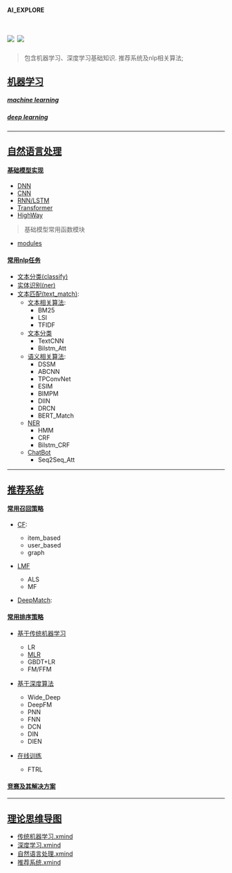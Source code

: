 **AI_EXPLORE**

![](https://readthedocs.org/projects/pygorithm/badge/?version=latest) ![](https://img.shields.io/badge/python%20-%203.7-brightgreen.svg)
========
> 包含机器学习、深度学习基础知识. 推荐系统及nlp相关算法;

## [机器学习](https://github.com/Fisher87/ai_explore/tree/master/ml_explore)

##### [machine learning](https://github.com/Fisher87/ai_explore/tree/master/ml_explore/machineLearning)

##### [deep learning](https://github.com/Fisher87/ai_explore/tree/master/ml_explore/deepLearning)

---

## [自然语言处理](https://github.com/Fisher87/ai_explore/tree/master/nlp_explore)
#### [基础模型实现](https://github.com/Fisher87/ai_explore/tree/master/nlp_explore/basic_model)
+ [DNN](https://github.com/Fisher87/ai_explore/tree/master/nlp_explore/basic_model/dnn.py)
+ [CNN](https://github.com/Fisher87/ai_explore/tree/master/nlp_explore/basic_model/cnn.py)
+ [RNN/LSTM](https://github.com/Fisher87/ai_explore/tree/master/nlp_explore/basic_model/rnn.py)
+ [Transformer](https://github.com/Fisher87/ai_explore/tree/master/nlp_explore/basic_model/transformer.py)
+ [HighWay](https://github.com/Fisher87/ai_explore/tree/master/nlp_explore/basic_model/highway.py)
> 基础模型常用函数模块
+ [modules](https://github.com/Fisher87/ai_explore/tree/master/nlp_explore/basic_model/modules.py)

#### [常用nlp任务](https://github.com/Fisher87/ai_explore/tree/master/nlp_explore/task)
+ [文本分类(classify)](https://github.com/Fisher87/ai_explore/tree/master/nlp_explore/task/classify)
+ [实体识别(ner)](http://github.com/Fisher87/ai_explore/tree/master/nlp_explore/task/ner)
+ [文本匹配(text_match)](http://github.com/Fisher87/ai_explore/tree/master/nlp_explore/task/text_match):
  + [文本相关算法](http://github.com/Fisher87/ai_explore/tree/master/nlp_explore/task/text_match/lexical):
    + BM25
    + LSI
    + TFIDF
  + [文本分类](https://github.com/Fisher87/ai_explore/tree/master/nlp_explore/task/classify)
    + TextCNN
    + Bilstm_Att
  + [语义相关算法](https://github.com/Fisher87/ai_explore/tree/master/nlp_explore/task/text_match/semantic):
    + DSSM
    + ABCNN
    + TPConvNet
    + ESIM
    + BIMPM
    + DIIN
    + DRCN
    + BERT_Match
  + [NER](https://github.com/Fisher87/ai_explore/tree/master/nlp_explore/task/ner)
    + HMM
    + CRF
    + Bilstm_CRF
  + [ChatBot](https://github.com/Fisher87/ai_explore/tree/master/nlp_explore/task/chatbot)
    + Seq2Seq_Att

---

## [推荐系统](https://github.com/Fisher87/ai_explore/tree/master/recommend_explore)
#### [常用召回策略](https://github.com/Fisher87/ai_explore/tree/master/recommend_explore/recall)
+ [CF](https://github.com/Fisher87/ai_explore/tree/master/recommend_explore/recall/CF):
  + item_based
  + user_based
  + graph

+ [LMF](https://github.com/Fisher87/ai_explore/tree/master/recommend_explore/recall/LMF)
  + ALS
  + MF

+ [DeepMatch](https://github.com/Fisher87/ai_explore/tree/master/recommend_explore/recall/DeepMatch):

#### [常用排序策略](https://github.com/Fisher87/ai_explore/tree/master/recommend_explore/rank)
+ [基于传统机器学习](https://github.com/Fisher87/ai_explore/tree/master/recommend_explore/rank/classical_ml)
    + LR
    + [MLR](https://zhuanlan.zhihu.com/p/100532677)
    + GBDT+LR
    + FM/FFM

+ [基于深度算法](https://github.com/Fisher87/ai_explore/tree/master/recommend_explore/rank/deep_dl)
    + Wide_Deep
    + DeepFM
    + PNN
    + FNN
    + DCN
    + DIN
    + DIEN

+ [在线训练](https://github.com/Fisher87/ai_explore/tree/master/recommend_explore/rank/online)
    + FTRL

#### [竞赛及其解决方案](https://github.com/Fisher87/ai_explore/tree/master/recommend_explore/competition)

---

## [理论思维导图](https://github.com/Fisher87/ai_explore/tree/master/xmind)
+ [传统机器学习.xmind](https://github.com/Fisher87/ai_explore/blob/master/xmind/%E4%BC%A0%E7%BB%9F%E6%9C%BA%E5%99%A8%E5%AD%A6%E4%B9%A0.xmind)
+ [深度学习.xmind](https://github.com/Fisher87/ai_explore/blob/master/xmind/%E6%B7%B1%E5%BA%A6%E5%AD%A6%E4%B9%A0.xmind)
+ [自然语言处理.xmind](https://github.com/Fisher87/ai_explore/blob/master/xmind/%E8%87%AA%E7%84%B6%E8%AF%AD%E8%A8%80%E5%A4%84%E7%90%86.xmind)
+ [推荐系统.xmind](https://github.com/Fisher87/ai_explore/blob/master/xmind/%E6%8E%A8%E8%8D%90%E7%B3%BB%E7%BB%9F.xmind)

